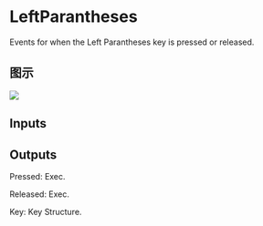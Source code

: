 # LeftParantheses

Events for when the Left Parantheses key is pressed or released.

## 图示

![]($-20221218-19260605.png)

## Inputs

## Outputs

Pressed: Exec.

Released: Exec.

Key: Key Structure.


